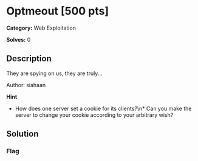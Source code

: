 # Optmeout [500 pts]

**Category:** Web Exploitation

**Solves:** 0

## Description
They are spying on us, they are truly...

Author: siahaan

**Hint**
* How does one server set a cookie for its clients?\n* Can you make the server to change your cookie according to your arbitrary wish?

## Solution

### Flag

